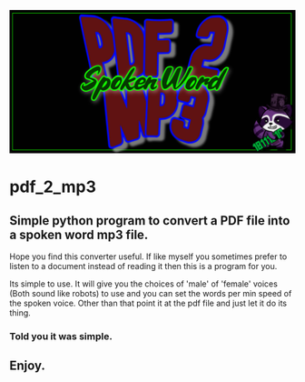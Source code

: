 ![flash_image.png](flash_image.png)

# pdf_2_mp3
## Simple python program to convert a PDF file into a spoken word mp3 file.

Hope you find this converter useful. If like myself you sometimes prefer to listen to a document instead of reading it then this is a program for you.

Its simple to use.  It will give you the choices of 'male' of 'female' voices (Both sound like robots) to use and you can set the words per min speed of the spoken voice. Other than that point it at the pdf file and just let it do its thing.

### Told you it was simple.
## Enjoy.
